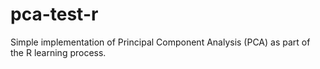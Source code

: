 # pca-test-r
Simple implementation of Principal Component Analysis (PCA) as part of the R learning process.
